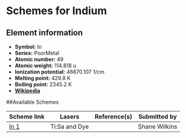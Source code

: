 # Schemes for Indium

## Element information

- **Symbol:** In
- **Series:** PoorMetal
- **Atomic number:** 49
- **Atomic weight:** 114.818 u
- **Ionization potential:** 46670.107 1/cm
- **Melting point:** 429.8 K
- **Boiling point:** 2345.2 K
- [**Wikipedia**](https://en.wikipedia.org/wiki/Indium)

##Available Schemes

|       Scheme link       |    Lasers     | Reference(s) | Submitted by  |
| ----------------------- | ------------- | ------------ | ------------- |
| [In 1](../in/in-001.md) | Ti:Sa and Dye |              | Shane Wilkins |
